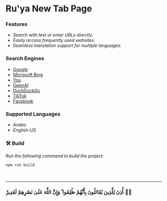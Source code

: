 # Ru'ya New Tab Page

### Features
- *Search with text or enter URLs directly.*
- *Easily access frequently used websites.*
- *Seamless translation support for multiple languages.*

### Search Engines
- [Google](https://www.google.com)
- [Microsoft Bing](https://www.bing.com)
- [You](https://you.com)
- [OpenAI](https://chat.openai.com)
- [DuckDuckGo](https://chat.duckduckgo.com)
- [TikTok](https://www.tiktok.com)
- [Facebook](https://www.facebook.com)

### Supported Languages
- *Arabic*
- *English-US*

### 🛠 Build

*Run the following command to build the project:*

```bash
npm run build
```

<br/>

---

### أُذِنَ لِلَّذِينَ يُقَاتَلُونَ بِأَنَّهُمْ ظُلِمُوا ۚ وَإِنَّ اللَّهَ عَلَىٰ نَصْرِهِمْ لَقَدِيرٌ.🌺🤍
